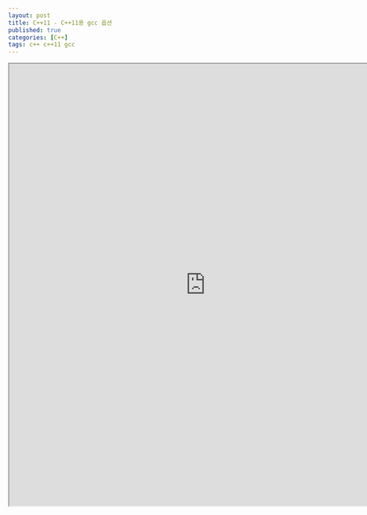 ```yaml
---
layout: post
title: C++11 - C++11용 gcc 옵션
published: true
categories: [C++]
tags: c++ c++11 gcc
---
```

<iframe width="800" height="900" src="https://docs.google.com/document/d/e/2PACX-1vSGImlqJoBEi4ngzm5lN2NHMPOkPsESAUIAQNg8JBM8MAkWStm0B-_DtvKHHa9o_erodCzA8zioctnU/pub?embedded=true"></iframe>    
    
